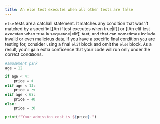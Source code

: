 ```yaml
---
title: An else test executes when all other tests are false
---
```


`else` tests are a catchall statement. It matches any condition that wasn't matched by a specific [[An if test executes when true|if]] or [[An elif test executes when true in sequence|elif]] test, and that can sometimes include invalid or even malicious data. If you have a specific final condition you are testing for, consider using a final `elif` block and omit the `else` block. As a result, you'll gain extra confidence that your code will run only under the correct conditions.

```python
#amusement park
age = 12

if age < 4:
    price = 0
elif age < 18:
    price = 25
elif age < 65:
    price = 40
else:
    price = 20

print(f"Your admission cost is ${price}.")
```
